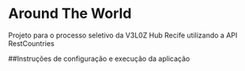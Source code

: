 # Around The World
Projeto para o processo seletivo da V3L0Z Hub Recife utilizando a API RestCountries

##Instruções de configuração e execução da aplicação
